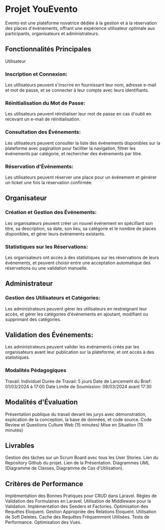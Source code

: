 # Projet YouEvento


 
Evento est une plateforme novatrice dédiée à la gestion et à la réservation des places d'événements, offrant une expérience utilisateur optimale aux participants, organisateurs et administrateurs.

## Fonctionnalités Principales
Utilisateur
### Inscription et Connexion: 
Les utilisateurs peuvent s'inscrire en fournissant leur nom, adresse e-mail et mot de passe, et se connecter à leur compte avec leurs identifiants.
### Réinitialisation du Mot de Passe:
Les utilisateurs peuvent réinitialiser leur mot de passe en cas d'oubli en recevant un e-mail de réinitialisation.
### Consultation des Événements: 
Les utilisateurs peuvent consulter la liste des événements disponibles sur la plateforme avec pagination pour faciliter la navigation, filtrer les événements par catégorie, et rechercher des événements par titre.
### Réservation d'Événements:
Les utilisateurs peuvent réserver une place pour un événement et générer un ticket une fois la réservation confirmée.
## Organisateur
### Création et Gestion des Événements:
Les organisateurs peuvent créer un nouvel événement en spécifiant son titre, sa description, sa date, son lieu, sa catégorie et le nombre de places disponibles, et gérer leurs événements existants.
### Statistiques sur les Réservations: 
Les organisateurs ont accès à des statistiques sur les réservations de leurs événements, et peuvent choisir entre une acceptation automatique des réservations ou une validation manuelle.
## Administrateur
### Gestion des Utilisateurs et Catégories: 
Les administrateurs peuvent gérer les utilisateurs en restreignant leur accès, et gérer les catégories d'événements en ajoutant, modifiant ou supprimant des catégories.
## Validation des Événements:
Les administrateurs peuvent valider les événements créés par les organisateurs avant leur publication sur la plateforme, et ont accès à des statistiques.
### Modalités Pédagogiques
Travail: Individuel
Durée de Travail: 5 jours
Date de Lancement du Brief: 01/03/2024 à 17:00
Date Limite de Soumission: 08/03/2024 avant 17:30
## Modalités d'Évaluation
Présentation publique du travail devant les jurys avec démonstration, explication de la conception, la base de données, et code source.
Code Review et Questions Culture Web (15 minutes)
Mise en Situation (15 minutes)
## Livrables
Gestion des tâches sur un Scrum Board avec tous les User Stories.
Lien du Repository Github du projet.
Lien de la Présentation.
Diagrammes UML (Diagramme de Classes, Diagramme de Cas d'Utilisation).
## Critères de Performance
Implémentation des Bonnes Pratiques pour CRUD dans Laravel.
Règles de Validation des Formulaires en Laravel.
Utilisation de Middleware pour la Validation.
Implémentation des Seeders et Factories.
Optimisation des Requêtes Eloquent.
Gestion Appropriée des Relations Eloquent.
Utilisation de Soft Deletes.
Cache des Requêtes Fréquemment Utilisées.
Tests de Performance.
Optimisation des Vues.
